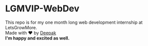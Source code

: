 # LGMVIP-WebDev
This repo is for my one month long web development internship at LetsGrowMore.<br>
Made with ♥ by [Deepak](https://www.linkedin.com/in/deepak-verma-91a9b0203)<br>
<b> I'm happy and excited as well.</b>
